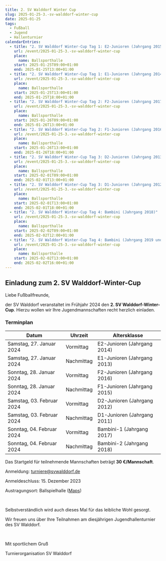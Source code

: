 ```yaml
---
title: 2. SV Walddorf Winter Cup
slug: 2025-01-25-3.-sv-walddorf-winter-cup
date: 2025-01-25
tags:
  - Fußball
  - Jugend
  - Hallenturnier
calendarEntries:
  - title: "2. SV Walddorf Winter-Cup Tag 1: E2-Junioren (Jahrgang 2015)"
    url: /event/2025-01-25-3.-sv-walddorf-winter-cup
    place:
      name: Ballsporthalle
    start: 2025-01-25T09:00+01:00
    end: 2025-01-25T13:00+01:00
  - title: "2. SV Walddorf Winter-Cup Tag 1: E1-Junioren (Jahrgang 2014)"
    url: /event/2025-01-25-3.-sv-walddorf-winter-cup
    place:
      name: Ballsporthalle
    start: 2025-01-25T13:00+01:00
    end: 2025-01-25T18:00+01:00
  - title: "2. SV Walddorf Winter-Cup Tag 2: F2-Junioren (Jahrgang 2017)"
    url: /event/2025-01-25-3.-sv-walddorf-winter-cup
    place:
      name: Ballsporthalle
    start: 2025-01-26T09:00+01:00
    end: 2025-01-26T13:00+01:00
  - title: "2. SV Walddorf Winter-Cup Tag 2: F1-Junioren (Jahrgang 2016)"
    url: /event/2025-01-25-3.-sv-walddorf-winter-cup
    place:
      name: Ballsporthalle
    start: 2025-01-26T13:00+01:00
    end: 2025-01-26T18:00+01:00
  - title: "2. SV Walddorf Winter-Cup Tag 3: D2-Junioren (Jahrgang 2013)"
    url: /event/2025-01-25-3.-sv-walddorf-winter-cup
    place:
      name: Ballsporthalle
    start: 2025-02-01T09:00+01:00
    end: 2025-02-01T13:00+01:00
  - title: "2. SV Walddorf Winter-Cup Tag 3: D1-Junioren (Jahrgang 2012)"
    url: /event/2025-01-25-3.-sv-walddorf-winter-cup
    place:
      name: Ballsporthalle
    start: 2025-02-01T13:00+01:00
    end: 2025-02-01T18:00+01:00
  - title: "2. SV Walddorf Winter-Cup Tag 4: Bambini (Jahrgang 2018)"
    url: /event/2025-01-25-3.-sv-walddorf-winter-cup
    place:
      name: Ballsporthalle
    start: 2025-02-02T09:00+01:00
    end: 2025-02-02T12:00+01:00
  - title: "2. SV Walddorf Winter-Cup Tag 4: Bambini (Jahrgang 2019 und jünger)"
    url: /event/2025-01-25-3.-sv-walddorf-winter-cup
    place:
      name: Ballsporthalle
    start: 2025-02-02T13:00+01:00
    end: 2025-02-02T16:00+01:00
---
```

## Einladung zum 2. SV Walddorf-Winter-Cup

Liebe Fußballfreunde,

der SV Walddorf veranstaltet im Frühjahr 2024 den **2. SV Walddorf-Winter-Cup**. Hierzu wollen wir Ihre Jugendmannschaften recht herzlich einladen.

### Terminplan

| Datum                     | Uhrzeit    | Altersklasse                |
|---------------------------|------------|-----------------------------|
| Samstag, 27. Januar 2024  | Vormittag  | E2-Junioren (Jahrgang 2014) |
| Samstag, 27. Januar 2024  | Nachmittag | E1-Junioren (Jahrgang 2013) |
| Sonntag, 28. Januar 2024  | Vormittag  | F2-Junioren (Jahrgang 2016) |
| Sonntag, 28. Januar 2024  | Nachmittag | F1-Junioren (Jahrgang 2015) |
| Samstag, 03. Februar 2024 | Vormittag  | D2-Junioren (Jahrgang 2012) |
| Samstag, 03. Februar 2024 | Nachmittag | D1-Junioren (Jahrgang 2011) |
| Sonntag, 04. Februar 2024 | Vormittag  | Bambini-1 (Jahrgang 2017)   |
| Sonntag, 04. Februar 2024 | Nachmittag | Bambini-2 (Jahrgang 2018)   |

Das Startgeld für teilnehmende Mannschaften beträgt **30 €/Mannschaft**.

Anmeldung: [turniere@svwalddorf.de](mailto:turniere@svwalddorf.de)

Anmeldeschluss: 15. Dezember 2023

Austragungsort: Ballspielhalle ([Maps](https://maps.app.goo.gl/rCedmg8RcoERAU7HA))

&nbsp;

Selbstverständlich wird auch dieses Mal für das leibliche Wohl gesorgt.

Wir freuen uns über Ihre Teilnahmen am diesjährigen Jugendhallenturnier des SV Walddorf.

&nbsp;

Mit sportlichem Gruß

Turnierorganisation
SV Walddorf
